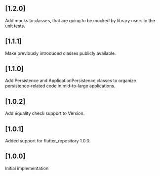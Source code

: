 ## [1.2.0]
Add mocks to classes, that are going to be mocked by library
users in the unit tests.

## [1.1.1]
Make previously introduced classes publicly available.

## [1.1.0]
Add Persistence and ApplicationPersistence classes to organize
persistence-related code in mid-to-large applications.

## [1.0.2]
Add equality check support to Version.

## [1.0.1]
Added support for flutter_repository 1.0.0.

## [1.0.0]
Initial implementation